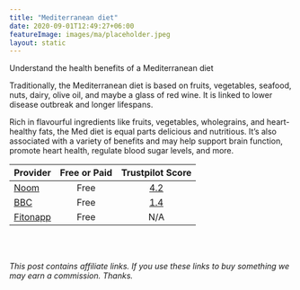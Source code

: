 ```yaml
---
title: "Mediterranean diet"
date: 2020-09-01T12:49:27+06:00
featureImage: images/ma/placeholder.jpeg
layout: static
---
```


Understand the health benefits of a Mediterranean diet

Traditionally, the Mediterranean diet is based on fruits, vegetables, seafood, nuts, dairy, olive oil, and maybe a glass of red wine. It is linked to lower disease outbreak and longer lifespans.

Rich in flavourful ingredients like fruits, vegetables, wholegrains, and heart-healthy fats, the Med diet is equal parts delicious and nutritious. It’s also associated with a variety of benefits and may help support brain function, promote heart health, regulate blood sugar levels, and more.

| Provider      | Free or Paid  |  Trustpilot Score  |
| :-----------          | :--------------:      |  :--------------:         |
| [Noom](https://www.noom.com/blog/the-mediterranean-diet/) | Free | [4.2](https://uk.trustpilot.com/review/noom.com) | 
| [BBC](https://www.bbc.co.uk/food/collections/mediterranean_diet_recipes) | Free | [1.4](https://uk.trustpilot.com/review/www.bbc.co.uk) | 
| [Fitonapp](https://fitonapp.com/nutrition/foods-to-eat-on-the-mediterranean-diet/) | Free | N/A
  

<br/><br/>

*This post contains affiliate links. If you use these links to buy something we may
earn a commission. Thanks.*






